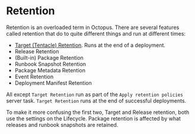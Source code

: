 # Retention

Retention is an overloaded term in Octopus. There are several features called retention that do to quite different things and run at different times:

- [Target (Tentacle) Retention](TargetRetention.md). Runs at the end of a deployment.
- Release Retention
- (Built-in) Package Retention
- Runbook Snapshot Retention
- Package Metadata Retention
- Event Retention
- Deployment Manifest Retention

All except `Target Retention` run as part of the `Apply retention policies` server task. `Target Retention` runs at the end of successful deployments.

To make it more confusing the first two, Target and Release retention, both use the settings on the Lifecycle. Package retention is affected by what releases and runbook snapshots are retained.
